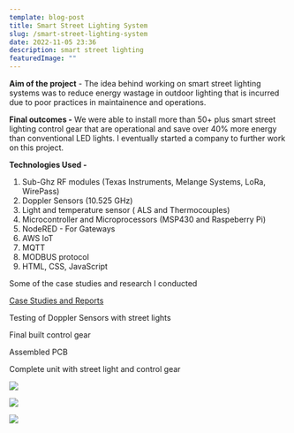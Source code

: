 ```yaml
---
template: blog-post
title: Smart Street Lighting System
slug: /smart-street-lighting-system
date: 2022-11-05 23:36
description: smart street lighting
featuredImage: ""
---
```

**Aim of the project** - The idea behind working on smart street lighting systems was to reduce energy wastage in outdoor lighting that is incurred due to poor practices in maintainence and operations.

**Final outcomes -** We were able to install more than 50+ plus smart street lighting control gear that are operational and save over 40% more energy than conventional LED lights. I eventually started a company to further work on this project.

**Technologies Used -**

1. Sub-Ghz RF modules (Texas Instruments, Melange Systems, LoRa, WirePass)
2. Doppler Sensors (10.525 GHz)
3. Light and temperature sensor ( ALS and Thermocouples)
4. Microcontroller and Microprocessors (MSP430 and Raspeberry Pi)
5. NodeRED - For Gateways
6. AWS IoT
7. MQTT
8. MODBUS protocol
9. HTML, CSS, JavaScript

Some of the case studies and research I conducted

[Case Studies and Reports](https://www.notion.so/f9b4ab081c3749b69176830ce8d78416)

Testing of Doppler Sensors with street lights

Final built control gear

Assembled PCB

Complete unit with street light and control gear

![](/assets/img_20180130_180540.jpg)

![](/assets/img_20180329_134131.jpg)

![](/assets/img_20180623_120256.jpg)
